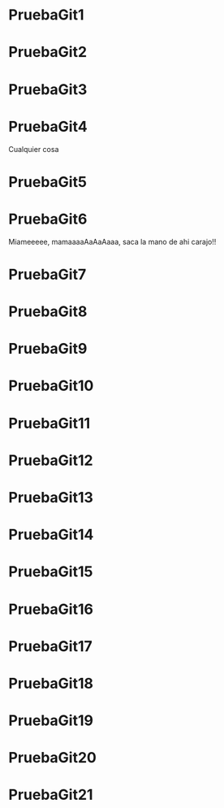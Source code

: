 # PruebaGit1



# PruebaGit2



# PruebaGit3



# PruebaGit4

Cualquier cosa

# PruebaGit5



# PruebaGit6
Miameeeee, mamaaaaAaAaAaaa, saca la mano de ahi carajo!!


# PruebaGit7



# PruebaGit8



# PruebaGit9



# PruebaGit10



# PruebaGit11



# PruebaGit12



# PruebaGit13



# PruebaGit14



# PruebaGit15



# PruebaGit16



# PruebaGit17



# PruebaGit18



# PruebaGit19



# PruebaGit20



# PruebaGit21



